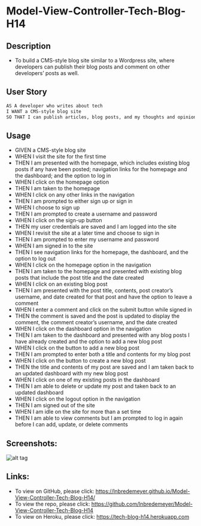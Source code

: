 # Model-View-Controller-Tech-Blog-H14

## Description
* To build a CMS-style blog site similar to a Wordpress site, where developers can publish their blog posts and comment on other developers’ posts as well.

## User Story
```md
AS A developer who writes about tech
I WANT a CMS-style blog site
SO THAT I can publish articles, blog posts, and my thoughts and opinions
```

## Usage

* GIVEN a CMS-style blog site
* WHEN I visit the site for the first time
* THEN I am presented with the homepage, which includes existing blog posts if any have been posted; navigation links for the homepage and the dashboard; and the option to log in
* WHEN I click on the homepage option
* THEN I am taken to the homepage
* WHEN I click on any other links in the navigation
* THEN I am prompted to either sign up or sign in
* WHEN I choose to sign up
* THEN I am prompted to create a username and password
* WHEN I click on the sign-up button
* THEN my user credentials are saved and I am logged into the site
* WHEN I revisit the site at a later time and choose to sign in
* THEN I am prompted to enter my username and password
* WHEN I am signed in to the site
* THEN I see navigation links for the homepage, the dashboard, and the option to log out
* WHEN I click on the homepage option in the navigation
* THEN I am taken to the homepage and presented with existing blog posts that include the post title and the date created
* WHEN I click on an existing blog post
* THEN I am presented with the post title, contents, post creator’s username, and date created for that post and have the option to leave a comment
* WHEN I enter a comment and click on the submit button while signed in
* THEN the comment is saved and the post is updated to display the comment, the comment creator’s username, and the date created
* WHEN I click on the dashboard option in the navigation
* THEN I am taken to the dashboard and presented with any blog posts I have already created and the option to add a new blog post
* WHEN I click on the button to add a new blog post
* THEN I am prompted to enter both a title and contents for my blog post
* WHEN I click on the button to create a new blog post
* THEN the title and contents of my post are saved and I am taken back to an updated dashboard with my new blog post
* WHEN I click on one of my existing posts in the dashboard
* THEN I am able to delete or update my post and taken back to an updated dashboard
* WHEN I click on the logout option in the navigation
* THEN I am signed out of the site
* WHEN I am idle on the site for more than a set time
* THEN I am able to view comments but I am prompted to log in again before I can add, update, or delete comments

## Screenshots:
![alt tag](https://user-images.githubusercontent.com/99215212/173931783-9adea250-c44e-4542-9e71-661fbee72df9.png "screenshot")

## Links:
* To view on GitHub, please click: https://lnbredemeyer.github.io/Model-View-Controller-Tech-Blog-H14/
* To view the repo, please click: https://github.com/lnbredemeyer/Model-View-Controller-Tech-Blog-H14
* To view on Heroku, please click: https://tech-blog-h14.herokuapp.com
